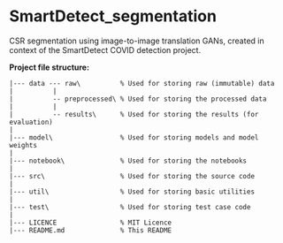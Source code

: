 # SmartDetect_segmentation
CSR segmentation using image-to-image translation GANs, created in context of the SmartDetect COVID detection project. 

**Project file structure:**
```
|--- data --- raw\          % Used for storing raw (immutable) data
|          |
|          -- preprocessed\ % Used for storing the processed data
|          |
|          -- results\      % Used for storing the results (for evaluation)
|
|--- model\                 % Used for storing models and model weights
|
|--- notebook\              % Used for storing the notebooks
|
|--- src\                   % Used for storing the source code
|
|--- util\                  % Used for storing basic utilities
|
|--- test\                  % Used for storing test case code
|
|--- LICENCE                % MIT Licence
|--- README.md              % This README
```
